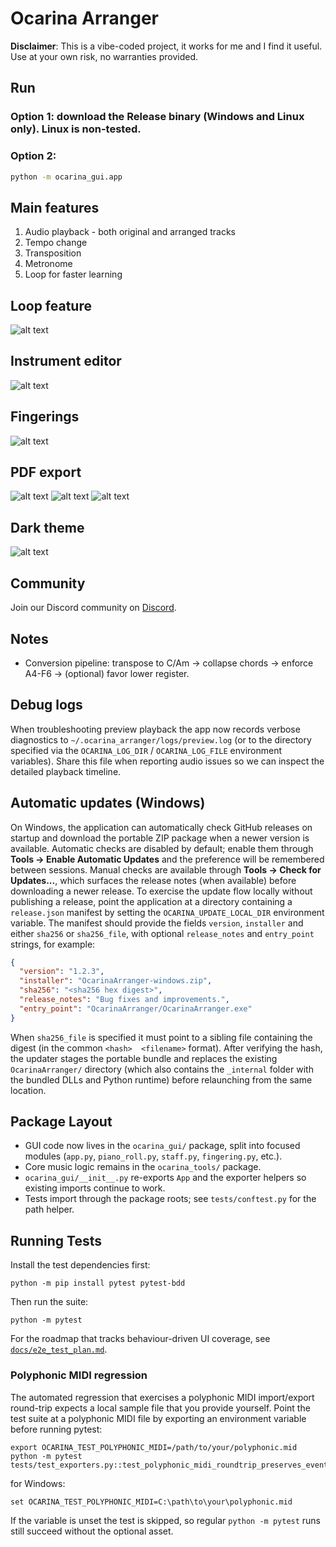 # Ocarina Arranger

**Disclaimer**: This is a vibe-coded project, it works for me and I find it useful. Use at your own risk, no warranties provided.

## Run

### Option 1: download the Release binary (Windows and Linux only). Linux is non-tested.

### Option 2:

```bash
python -m ocarina_gui.app
```

## Main features

1. Audio playback - both original and arranged tracks
2. Tempo change
3. Transposition
4. Metronome
5. Loop for faster learning

## Loop feature

![alt text](README-assets/loop.gif)

## Instrument editor

![alt text](README-assets/instrument-editor.png)

## Fingerings

![alt text](README-assets/fingerings.png)

## PDF export

![alt text](README-assets/pdf-pianoroll.png)
![alt text](README-assets/pdf-staff.png)
![alt text](README-assets/pdf-fingerings.png)

## Dark theme

![alt text](README-assets/dark.png)

## Community

Join our Discord community on [Discord](https://discord.gg/xVs5W6WR).

## Notes

- Conversion pipeline: transpose to C/Am -> collapse chords -> enforce A4-F6 -> (optional) favor lower register.

## Debug logs

When troubleshooting preview playback the app now records verbose diagnostics to
`~/.ocarina_arranger/logs/preview.log` (or to the directory specified via the
`OCARINA_LOG_DIR` / `OCARINA_LOG_FILE` environment variables). Share this file
when reporting audio issues so we can inspect the detailed playback timeline.

## Automatic updates (Windows)

On Windows, the application can automatically check GitHub releases on startup and
download the portable ZIP package when a newer version is available. Automatic
checks are disabled by default; enable them through **Tools → Enable Automatic
Updates** and the preference will be remembered between sessions. Manual checks are
available through
**Tools → Check for Updates...**, which surfaces the release notes (when
available) before downloading a newer release. To exercise the update flow
locally without publishing a release, point the application at a directory
containing a `release.json` manifest by setting the
`OCARINA_UPDATE_LOCAL_DIR` environment variable. The manifest should provide the
fields `version`, `installer` and either `sha256` or `sha256_file`, with
optional `release_notes` and `entry_point` strings, for example:

```json
{
  "version": "1.2.3",
  "installer": "OcarinaArranger-windows.zip",
  "sha256": "<sha256 hex digest>",
  "release_notes": "Bug fixes and improvements.",
  "entry_point": "OcarinaArranger/OcarinaArranger.exe"
}
```

When `sha256_file` is specified it must point to a sibling file containing the
digest (in the common `<hash>  <filename>` format). After verifying the hash,
the updater stages the portable bundle and replaces the existing
`OcarinaArranger/` directory (which also contains the `_internal` folder with
the bundled DLLs and Python runtime) before relaunching from the same
location.

## Package Layout

- GUI code now lives in the `ocarina_gui/` package, split into focused modules (`app.py`, `piano_roll.py`, `staff.py`, `fingering.py`, etc.).
- Core music logic remains in the `ocarina_tools/` package.
- `ocarina_gui/__init__.py` re-exports `App` and the exporter helpers so existing imports continue to work.
- Tests import through the package roots; see `tests/conftest.py` for the path helper.

## Running Tests

Install the test dependencies first:

```
python -m pip install pytest pytest-bdd
```

Then run the suite:

```
python -m pytest
```

For the roadmap that tracks behaviour-driven UI coverage, see
[`docs/e2e_test_plan.md`](docs/e2e_test_plan.md).

### Polyphonic MIDI regression

The automated regression that exercises a polyphonic MIDI import/export round-trip expects a local sample file that you
provide yourself. Point the test suite at a polyphonic MIDI file by exporting an environment variable before running pytest:

```
export OCARINA_TEST_POLYPHONIC_MIDI=/path/to/your/polyphonic.mid
python -m pytest tests/test_exporters.py::test_polyphonic_midi_roundtrip_preserves_events
```

for Windows:

```
set OCARINA_TEST_POLYPHONIC_MIDI=C:\path\to\your\polyphonic.mid
```

If the variable is unset the test is skipped, so regular `python -m pytest` runs still succeed without the optional asset.
